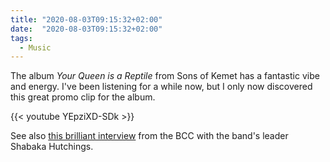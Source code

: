 ```yaml
---
title: "2020-08-03T09:15:32+02:00"
date:  "2020-08-03T09:15:32+02:00"
tags:
  - Music
---
```


The album _Your Queen is a Reptile_ from Sons of Kemet has a fantastic vibe and energy. I've been listening for a while now, but I only now discovered this great promo clip for the album.

{{< youtube YEpziXD-SDk >}}

See also [this brilliant interview](https://www.youtube.com/watch?v=DdUeA8iAzUU) from the BCC with the band's leader Shabaka Hutchings.
